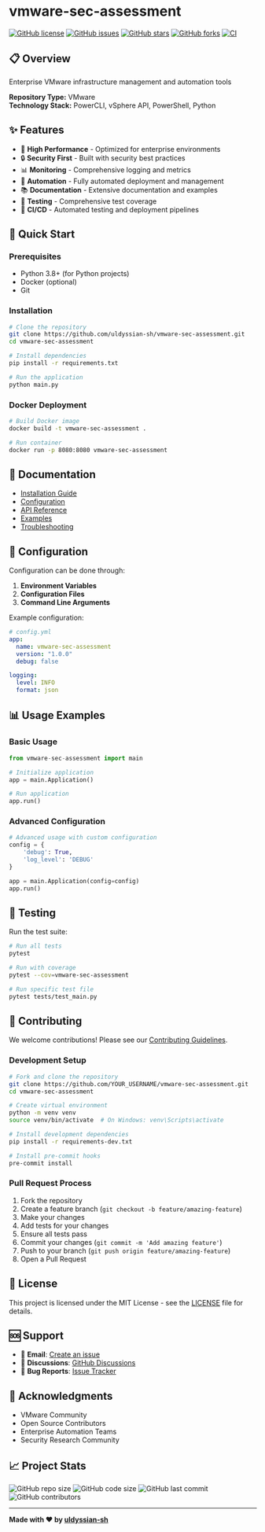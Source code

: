 # vmware-sec-assessment

[![GitHub license](https://img.shields.io/github/license/uldyssian-sh/vmware-sec-assessment)](https://github.com/uldyssian-sh/vmware-sec-assessment/blob/main/LICENSE)
[![GitHub issues](https://img.shields.io/github/issues/uldyssian-sh/vmware-sec-assessment)](https://github.com/uldyssian-sh/vmware-sec-assessment/issues)
[![GitHub stars](https://img.shields.io/github/stars/uldyssian-sh/vmware-sec-assessment)](https://github.com/uldyssian-sh/vmware-sec-assessment/stargazers)
[![GitHub forks](https://img.shields.io/github/forks/uldyssian-sh/vmware-sec-assessment)](https://github.com/uldyssian-sh/vmware-sec-assessment/network)
[![CI](https://github.com/uldyssian-sh/vmware-sec-assessment/workflows/CI/badge.svg)](https://github.com/uldyssian-sh/vmware-sec-assessment/actions)

## 📋 Overview

Enterprise VMware infrastructure management and automation tools

**Repository Type:** VMware  
**Technology Stack:** PowerCLI, vSphere API, PowerShell, Python

## ✨ Features

- 🚀 **High Performance** - Optimized for enterprise environments
- 🔒 **Security First** - Built with security best practices
- 📊 **Monitoring** - Comprehensive logging and metrics
- 🔧 **Automation** - Fully automated deployment and management
- 📚 **Documentation** - Extensive documentation and examples
- 🧪 **Testing** - Comprehensive test coverage
- 🔄 **CI/CD** - Automated testing and deployment pipelines

## 🚀 Quick Start

### Prerequisites

- Python 3.8+ (for Python projects)
- Docker (optional)
- Git

### Installation

```bash
# Clone the repository
git clone https://github.com/uldyssian-sh/vmware-sec-assessment.git
cd vmware-sec-assessment

# Install dependencies
pip install -r requirements.txt

# Run the application
python main.py
```

### Docker Deployment

```bash
# Build Docker image
docker build -t vmware-sec-assessment .

# Run container
docker run -p 8080:8080 vmware-sec-assessment
```

## 📖 Documentation

- [Installation Guide](docs/installation.md)
- [Configuration](docs/configuration.md)
- [API Reference](docs/api.md)
- [Examples](examples/)
- [Troubleshooting](docs/troubleshooting.md)

## 🔧 Configuration

Configuration can be done through:

1. **Environment Variables**
2. **Configuration Files**
3. **Command Line Arguments**

Example configuration:

```yaml
# config.yml
app:
  name: vmware-sec-assessment
  version: "1.0.0"
  debug: false

logging:
  level: INFO
  format: json
```

## 📊 Usage Examples

### Basic Usage

```python
from vmware-sec-assessment import main

# Initialize application
app = main.Application()

# Run application
app.run()
```

### Advanced Configuration

```python
# Advanced usage with custom configuration
config = {
    'debug': True,
    'log_level': 'DEBUG'
}

app = main.Application(config=config)
app.run()
```

## 🧪 Testing

Run the test suite:

```bash
# Run all tests
pytest

# Run with coverage
pytest --cov=vmware-sec-assessment

# Run specific test file
pytest tests/test_main.py
```

## 🤝 Contributing

We welcome contributions! Please see our [Contributing Guidelines](CONTRIBUTING.md).

### Development Setup

```bash
# Fork and clone the repository
git clone https://github.com/YOUR_USERNAME/vmware-sec-assessment.git
cd vmware-sec-assessment

# Create virtual environment
python -m venv venv
source venv/bin/activate  # On Windows: venv\Scripts\activate

# Install development dependencies
pip install -r requirements-dev.txt

# Install pre-commit hooks
pre-commit install
```

### Pull Request Process

1. Fork the repository
2. Create a feature branch (`git checkout -b feature/amazing-feature`)
3. Make your changes
4. Add tests for your changes
5. Ensure all tests pass
6. Commit your changes (`git commit -m 'Add amazing feature'`)
7. Push to your branch (`git push origin feature/amazing-feature`)
8. Open a Pull Request

## 📄 License

This project is licensed under the MIT License - see the [LICENSE](LICENSE) file for details.

## 🆘 Support

- 📧 **Email**: [Create an issue](https://github.com/uldyssian-sh/vmware-sec-assessment/issues/new)
- 💬 **Discussions**: [GitHub Discussions](https://github.com/uldyssian-sh/vmware-sec-assessment/discussions)
- 🐛 **Bug Reports**: [Issue Tracker](https://github.com/uldyssian-sh/vmware-sec-assessment/issues)

## 🙏 Acknowledgments

- VMware Community
- Open Source Contributors
- Enterprise Automation Teams
- Security Research Community

## 📈 Project Stats

![GitHub repo size](https://img.shields.io/github/repo-size/uldyssian-sh/vmware-sec-assessment)
![GitHub code size](https://img.shields.io/github/languages/code-size/uldyssian-sh/vmware-sec-assessment)
![GitHub last commit](https://img.shields.io/github/last-commit/uldyssian-sh/vmware-sec-assessment)
![GitHub contributors](https://img.shields.io/github/contributors/uldyssian-sh/vmware-sec-assessment)

---

**Made with ❤️ by [uldyssian-sh](https://github.com/uldyssian-sh)**
<!-- Deployment trigger Wed Sep 17 22:40:53 CEST 2025 -->
